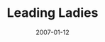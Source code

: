 ---
title: Leading Ladies
date: 2007-01-12
closing_date: 2007-01-27
layout: productions
featured_image: 
image_caption:
image_credit:
playbill: 
category: 
Theatre: Theatre Jacksonville
Venue: Little Theatre
cast:
  Meg Snider: Tracy Olin
  Duncan Wooley: Roger Lowe
  Doc Myers: Brad Trowbridge
  Leo Clark: Josh Waller
  Jack Gable: Joel Sumner
  Audrey: Heath Butler
  Butch Myers/Moose Frank: 
    - Daniel Owen Dungan
    - Mark Stater
  Florence Snider: Alice Beardsley
crew:
  Artistic Director: Shirley Sacks
  Technical Direcor: Jeffery L. Wagoner
  Scenic Design: Kelly J. Wagoner
  Lighting Design: Jeffery L. Wagoner
  Cosutme Design: Audrey Wagner
  Stage Manager: Kristina Elliot
  Assistant Director: T.J. Klein
  Hair and Make-up Design: Lee Hamby
  Choreograher: 
    - Sara John
    - Max Sjostrom
  Sound Design: Geoff Weeks
  Properties: 
    - Kelly J. Wagoner
    - Audrey Wagner
  Assistant Technical Director: Daniel Dungan
  Assistant Stage Manager: Rhianna Hurt
  Poster Design: Marian Snovell
  Light Board Operation: Gloria Pepe
  Sound Board Operator: Kristina Elliot
  Running Crew: 
    - Co'Relous Bryant
    - Rhianna Hurt
    - Greg Odenwald
    - Claudia Wright
  Dresser: 
    - Shannon Jones
    - Geoff Weeks
  Set Construction: 
    - Kristina Elliot
    - Alyson Mull
    - Greg Odenwald
    - Gloria Pepe
    - Jim Pieretti
    - Mark Stater
orchestra:
external_links:
---